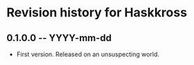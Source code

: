 # Revision history for Haskkross

## 0.1.0.0 -- YYYY-mm-dd

* First version. Released on an unsuspecting world.
